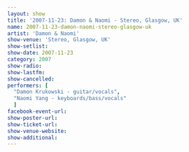 ```yaml
---
layout: show
title: '2007-11-23: Damon & Naomi - Stereo, Glasgow, UK'
name: 2007-11-23-damon-naomi-stereo-glasgow-uk
artist: 'Damon & Naomi'
show-venue: 'Stereo, Glasgow, UK'
show-setlist: 
show-date: 2007-11-23
category: 2007
show-radio: 
show-lastfm: 
show-cancelled: 
performers: [
  "Damon Krukowski - guitar/vocals",
  "Naomi Yang - keyboards/bass/vocals"
  ]
facebook-event-url: 
show-poster-url: 
show-ticket-url: 
show-venue-website: 
show-additional: 
---
```


